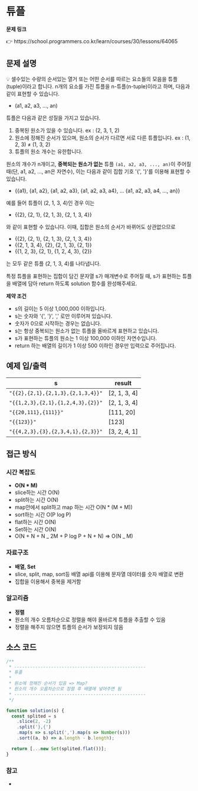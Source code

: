 # 튜플

**문제 링크**

<aside>
👉 https://school.programmers.co.kr/learn/courses/30/lessons/64065

</aside>

## 문제 설명

<aside>
💡 셀수있는 수량의 순서있는 열거 또는 어떤 순서를 따르는 요소들의 모음을 튜플(tuple)이라고 합니다. n개의 요소를 가진 튜플을 n-튜플(n-tuple)이라고 하며, 다음과 같이 표현할 수 있습니다.

- (a1, a2, a3, ..., an)

튜플은 다음과 같은 성질을 가지고 있습니다.

1. 중복된 원소가 있을 수 있습니다. ex : (2, 3, 1, 2)
2. 원소에 정해진 순서가 있으며, 원소의 순서가 다르면 서로 다른 튜플입니다. ex : (1, 2, 3) ≠ (1, 3, 2)
3. 튜플의 원소 개수는 유한합니다.

원소의 개수가 n개이고, **중복되는 원소가 없는** 튜플 `(a1, a2, a3, ..., an)`이 주어질 때(단, a1, a2, ..., an은 자연수), 이는 다음과 같이 집합 기호 '{', '}'를 이용해 표현할 수 있습니다.

- {{a1}, {a1, a2}, {a1, a2, a3}, {a1, a2, a3, a4}, ... {a1, a2, a3, a4, ..., an}}

예를 들어 튜플이 (2, 1, 3, 4)인 경우 이는

- {{2}, {2, 1}, {2, 1, 3}, {2, 1, 3, 4}}

와 같이 표현할 수 있습니다. 이때, 집합은 원소의 순서가 바뀌어도 상관없으므로

- {{2}, {2, 1}, {2, 1, 3}, {2, 1, 3, 4}}
- {{2, 1, 3, 4}, {2}, {2, 1, 3}, {2, 1}}
- {{1, 2, 3}, {2, 1}, {1, 2, 4, 3}, {2}}

는 모두 같은 튜플 (2, 1, 3, 4)를 나타냅니다.

특정 튜플을 표현하는 집합이 담긴 문자열 s가 매개변수로 주어질 때, s가 표현하는 튜플을 배열에 담아 return 하도록 solution 함수를 완성해주세요.

</aside>

**제약 조건**

- s의 길이는 5 이상 1,000,000 이하입니다.
- s는 숫자와 '{', '}', ',' 로만 이루어져 있습니다.
- 숫자가 0으로 시작하는 경우는 없습니다.
- s는 항상 중복되는 원소가 없는 튜플을 올바르게 표현하고 있습니다.
- s가 표현하는 튜플의 원소는 1 이상 100,000 이하인 자연수입니다.
- return 하는 배열의 길이가 1 이상 500 이하인 경우만 입력으로 주어집니다.

## 예제 입/출력

| s                                 | result       |
| --------------------------------- | ------------ |
| `"{{2},{2,1},{2,1,3},{2,1,3,4}}"` | [2, 1, 3, 4] |
| `"{{1,2,3},{2,1},{1,2,4,3},{2}}"` | [2, 1, 3, 4] |
| `"{{20,111},{111}}"`              | [111, 20]    |
| `"{{123}}"`                       | [123]        |
| `"{{4,2,3},{3},{2,3,4,1},{2,3}}"` | [3, 2, 4, 1] |

## 접근 방식

### 시간 복잡도

- **O(N \* M)**
- slice하는 시간 O(N)
- split하는 시간 O(N)
- map안에서 split하고 map 하는 시간 O(N \* (M + M))
- sort하는 시간 O(P log P)
- flat하는 시간 O(N)
- Set하는 시간 O(N)
- O(N + N + N _ 2M + P log P + N + N) ⇒ O(N _ M)

### 자료구조

- **배열, Set**
- slice, split, map, sort등 배열 api를 이용해 문자열 데이터를 숫자 배열로 변환
- 집합을 이용해서 중복을 제거함

### 알고리즘

- **정렬**
- 원소의 개수 오름차순으로 정렬을 해야 올바르게 튜플을 추출할 수 있음
- 정렬을 해주지 않으면 튜플의 순서가 보장되지 않음

## 소스 코드

```jsx
/**
 * --------------------------------------------------
 * 튜플
 *
 * 원소에 정해진 순서가 있음 => Map?
 * 원소의 개수 오름차순으로 정렬 후 배열에 넣어주면 됨
 * --------------------------------------------------
 */

function solution(s) {
  const splited = s
    .slice(2, -2)
    .split('},{')
    .map(s => s.split(',').map(s => Number(s)))
    .sort((a, b) => a.length - b.length);

  return [...new Set(splited.flat())];
}
```

### 참고

-
